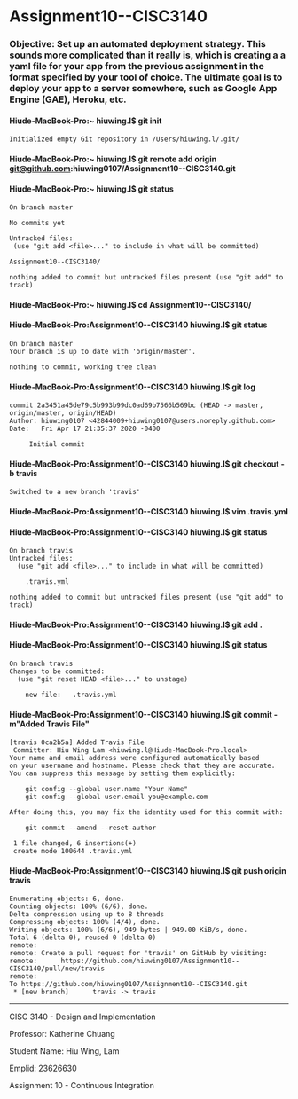 # Assignment10--CISC3140

### Objective: Set up an automated deployment strategy. This sounds more complicated than it really is, which is creating a a yaml file for your app from the previous assignment in the format specified by your tool of choice. The ultimate goal is to deploy your app to a server somewhere, such as Google App Engine (GAE), Heroku, etc.

#### Hiude-MacBook-Pro:~ hiuwing.l$ git init
    Initialized empty Git repository in /Users/hiuwing.l/.git/
    
#### Hiude-MacBook-Pro:~ hiuwing.l$ git remote add origin git@github.com:hiuwing0107/Assignment10--CISC3140.git

#### Hiude-MacBook-Pro:~ hiuwing.l$ git status
    On branch master

    No commits yet

    Untracked files:
     (use "git add <file>..." to include in what will be committed)
     
  	Assignment10--CISC3140/

    nothing added to commit but untracked files present (use "git add" to track)
    
#### Hiude-MacBook-Pro:~ hiuwing.l$ cd Assignment10--CISC3140/

#### Hiude-MacBook-Pro:Assignment10--CISC3140 hiuwing.l$ git status
    On branch master
    Your branch is up to date with 'origin/master'.

    nothing to commit, working tree clean
    
#### Hiude-MacBook-Pro:Assignment10--CISC3140 hiuwing.l$ git log
    commit 2a3451a45de79c5b993b99dc0ad69b7566b569bc (HEAD -> master, origin/master, origin/HEAD)
    Author: hiuwing0107 <42844009+hiuwing0107@users.noreply.github.com>
    Date:   Fri Apr 17 21:35:37 2020 -0400

         Initial commit
         
#### Hiude-MacBook-Pro:Assignment10--CISC3140 hiuwing.l$ git checkout -b travis
    Switched to a new branch 'travis'
    
#### Hiude-MacBook-Pro:Assignment10--CISC3140 hiuwing.l$ vim .travis.yml

#### Hiude-MacBook-Pro:Assignment10--CISC3140 hiuwing.l$ git status
    On branch travis
    Untracked files:
      (use "git add <file>..." to include in what will be committed)

    	.travis.yml

    nothing added to commit but untracked files present (use "git add" to track)
    
#### Hiude-MacBook-Pro:Assignment10--CISC3140 hiuwing.l$ git add .

#### Hiude-MacBook-Pro:Assignment10--CISC3140 hiuwing.l$ git status
    On branch travis
    Changes to be committed:
      (use "git reset HEAD <file>..." to unstage)

    	new file:   .travis.yml

#### Hiude-MacBook-Pro:Assignment10--CISC3140 hiuwing.l$ git commit -m"Added Travis File"
    [travis 0ca2b5a] Added Travis File
     Committer: Hiu Wing Lam <hiuwing.l@Hiude-MacBook-Pro.local>
    Your name and email address were configured automatically based
    on your username and hostname. Please check that they are accurate.
    You can suppress this message by setting them explicitly:

        git config --global user.name "Your Name"
        git config --global user.email you@example.com

    After doing this, you may fix the identity used for this commit with:

        git commit --amend --reset-author

     1 file changed, 6 insertions(+)
     create mode 100644 .travis.yml
     
#### Hiude-MacBook-Pro:Assignment10--CISC3140 hiuwing.l$ git push origin travis
    Enumerating objects: 6, done.
    Counting objects: 100% (6/6), done.
    Delta compression using up to 8 threads
    Compressing objects: 100% (4/4), done.
    Writing objects: 100% (6/6), 949 bytes | 949.00 KiB/s, done.
    Total 6 (delta 0), reused 0 (delta 0)
    remote: 
    remote: Create a pull request for 'travis' on GitHub by visiting:
    remote:      https://github.com/hiuwing0107/Assignment10--CISC3140/pull/new/travis
    remote: 
    To https://github.com/hiuwing0107/Assignment10--CISC3140.git
     * [new branch]      travis -> travis

----------------------------------------------------------------------------------------------------------------------------
CISC 3140 - Design and Implementation

Professor: Katherine Chuang

Student Name: Hiu Wing, Lam

Emplid: 23626630

Assignment 10 - Continuous Integration
